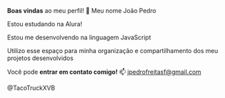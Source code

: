 **Boas vindas** ao meu perfil! 💙
Meu nome João Pedro

Estou estudando na Alura!

Estou me desenvolvendo na linguagem JavaScript

Utilizo esse espaço para minha organização e compartilhamento dos meu projetos desenvolvidos

Você pode **entrar em contato comigo!** 📫
jpedrofreitasf@gmail.com

@TacoTruckXVB
